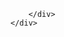 <!DOCTYPE html>
<html lang="en">
<head>
    <meta charset="UTF-8">
    <meta name="viewport" content="width=device-width, initial-scale=1.0">
    <title>BLOG</title>
    <style></style>
</head>
<body>
    <div class="cont-main">
        <div class="header">
            
        </div>
    </div>
</body>
</html>
